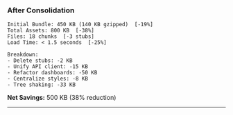 ### After Consolidation

```
Initial Bundle: 450 KB (140 KB gzipped)  [-19%]
Total Assets: 800 KB  [-38%]
Files: 18 chunks  [-3 stubs]
Load Time: < 1.5 seconds  [-25%]

Breakdown:
- Delete stubs: -2 KB
- Unify API client: -15 KB
- Refactor dashboards: -50 KB
- Centralize styles: -8 KB
- Tree shaking: -33 KB
```

**Net Savings:** 500 KB (38% reduction)

---
